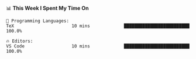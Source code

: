 <!--START_SECTION:waka-->
📊 **This Week I Spent My Time On** 

```text
💬 Programming Languages: 
TeX                      10 mins             █████████████████████████   100.0%

🔥 Editors: 
VS Code                  10 mins             █████████████████████████   100.0%

```


<!--END_SECTION:waka-->